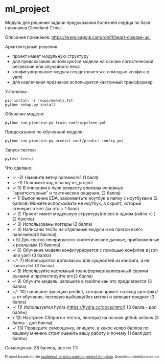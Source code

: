ml_project
==============================

Модуль для решения задачи предсказания болезней сердца по базе признаков Cleveland Clinic.

Описание признаков: https://www.kaggle.com/ronitf/heart-disease-uci

Архитектурные решения:
- проект имеет модульную структуру
- для предсказания используются модели на основе логистической регрессии или случайного леса
- конфигурирование модуля осущствляется с помощью конфига в yaml
- для извлечения признаков используется кастомный трансформер 

Установка:

    pip install -r requirements.txt
    python setup.py install

Обучение модели:

    python run_pipeline.py train conf/pipelene.yml

Предсказание по обученной модели:

    python run_pipeline.py predict conf/predict_config.yml

Запуск тестов:

    pytest tests/

Что сделано:
- ✓ -2) Назовите ветку homework1 (1 балл)
- ✓ -1) Положите код в папку ml_project
- ✓ 0) В описании к пулл реквесту описаны основные "архитектурные" и тактические решения. (2 балла)
- ✓ 1) Выполнение EDA, закоммитьте ноутбук в папку с ноутбуками (2 баллов)
       Можете использовать не ноутбук, а скрипт, который сгенерит отчет (за это + 1 балл)
- ✓ 2) Проект имеет модульную структуру(не все в одном файле =) ) (2 баллов)
- ✓ 3) Использованы логгеры (2 балла)
- ✓ 4) Написаны тесты на отдельные модули и на прогон всего пайплайна(3 баллов)
- x 5) Для тестов генерируются синтетические данные, приближенные к реальным (3 баллов)
- ✓ 6) Обучение модели конфигурируется с помощью конфигов в json или yaml (3 балла)
- +/- 7) Используются датаклассы для сущностей из конфига, а не голые dict (3 балла) 
- ✓ 8) Используйте кастомный трансформер(написанный своими руками) и протестируйте его(3 балла)
- ✓ 9) Обучите модель, запишите в readme как это предлагается (3 балла)
- +/- 10) напишите функцию predict, которая примет на вход артефакт/ы от обучения, тестовую выборку(без меток) и запишет предикт (3 балла)  
- ✓ 11) Используется hydra  (https://hydra.cc/docs/intro/) (3 балла - доп баллы)
- x 12) Настроен CI(прогон тестов, линтера) на основе github actions  (3 балла - доп баллы)
- ✓ 13) Проведите самооценку, опишите, в какое колво баллов по вашему мнению стоит оценить вашу работу и почему (1 балл доп баллы) 

Самооценка: 28 баллов, все по ТЗ


<p><small>Project based on the <a target="_blank" href="https://drivendata.github.io/cookiecutter-data-science/">cookiecutter data science project template</a>. #cookiecutterdatascience</small></p>
